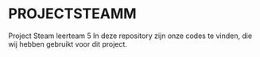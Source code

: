 # PROJECTSTEAMM
Project Steam leerteam 5
In deze repository zijn onze codes te vinden, die wij hebben gebruikt voor dit project.
